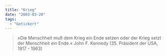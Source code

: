 ```yaml
---
title: "Krieg"
date: "2003-03-20"
tags:
  - "Getickert"
---
```


> »Die Menschheit muß dem Krieg ein Ende setzen oder der Krieg setzt der Menschheit ein Ende.«
> John F. Kennedy (35. Präsident der USA, 1917 - 1963)
